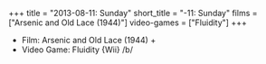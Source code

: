 +++
title = "2013-08-11: Sunday"
short_title = "-11: Sunday"
films = ["Arsenic and Old Lace (1944)"]
video-games = ["Fluidity"]
+++


* Film: Arsenic and Old Lace (1944) +
* Video Game: Fluidity {Wii} /b/
